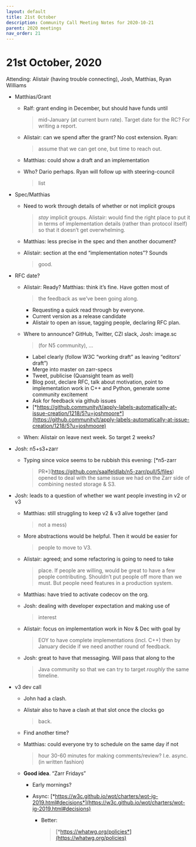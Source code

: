 ```yaml
---
layout: default
title: 21st October
description: Community Call Meeting Notes for 2020-10-21
parent: 2020 meetings
nav_order: 21
---
```


# 21st October, 2020

Attending: Alistair (having trouble connecting), Josh, Matthias, Ryan
Williams

-   Matthias/Grant

    -   Ralf: grant ending in December, but should have funds until
        > mid-January (at current burn rate). Target date for the RC?
        > For writing a report.

    -   Alistair: can we spend after the grant? No cost extension. Ryan:
        > assume that we can get one, but time to reach out.

    -   Matthias: could show a draft and an implementation

    -   Who? Dario perhaps. Ryan will follow up with steering-council
        > list

-   Spec/Matthias

    -   Need to work through details of whether or not implicit groups
        > *stay* implicit groups. Alistair: would find the right place
        > to put it in terms of implementation details (rather than
        > protocol itself) so that it doesn’t get overwhelming.

    -   Matthias: less precise in the spec and then another document?

    -   Alistair: section at the end “implementation notes”? Sounds
        > good.

-   RFC date?

    -   Alistair: Ready? Matthias: think it’s fine. Have gotten most of
        > the feedback as we’ve been going along.

        -   Requesting a quick read through by everyone.
        -   Current version as a release candidate
        -   Alistair to open an issue, tagging people, declaring RFC
            plan.

    -   Where to announce? GitHub, Twitter, CZI slack, Josh: image.sc
        > (for N5 community), …

        -   Label clearly (follow W3C “working draft” as leaving
            “editors’ draft”)
        -   Merge into master on zarr-specs
        -   Tweet, publicise (Quansight team as well)
        -   Blog post, declare RFC, talk about motivation, point to
            implementation work in C++ and Python, generate some
            community excitement
        -   Ask for feedback via github issues
        -   [*https://github.community/t/apply-labels-automatically-at-issue-creation/1218/5?u=joshmoore*](https://github.community/t/apply-labels-automatically-at-issue-creation/1218/5?u=joshmoore)

    -   When: Alistair on leave next week. So target 2 weeks?

-   Josh: n5+s3+zarr

    -   Typing since voice seems to be rubbish this evening: [*n5-zarr
        > PR*](https://github.com/saalfeldlab/n5-zarr/pull/5/files)
        > opened to deal with the same issue we had on the Zarr side of
        > combining nested storage & S3.

-   Josh: leads to a question of whether we want people investing in v2
    or v3

    -   Matthias: still struggling to keep v2 & v3 alive together (and
        > not a mess)

    -   More abstractions would be helpful. Then it would be easier for
        > people to move to V3.

    -   Alistair: agreed; and some refactoring is going to need to take
        > place. If people are willing, would be great to have a few
        > people contributing. Shouldn’t put people off more than we
        > must. But people need features in a production system.

    -   Matthias: have tried to activate codecov on the org.

    -   Josh: dealing with developer expectation and making use of
        > interest

    -   Alistair: focus on implementation work in Nov & Dec with goal by
        > EOY to have complete implementations (incl. C++) then by
        > January decide if we need another round of feedback.

    -   Josh: great to have that messaging. Will pass that along to the
        > Java community so that we can try to target *roughly* the same
        > timeline.

-   v3 dev call

    -   John had a clash.

    -   Alistair also to have a clash at that slot once the clocks go
        > back.

    -   Find another time?

    -   Matthias: could everyone try to schedule on the same day if not
        > hour 30-60 minutes for making comments/review? I.e. async. (in
        > written fashion)

    -   **Good idea**. “Zarr Fridays”

        -   Early mornings?

        -   Async:
            [*https://w3c.github.io/wot/charters/wot-ig-2019.html#decisions*](https://w3c.github.io/wot/charters/wot-ig-2019.html#decisions)

            -   Better:
                > [*https://whatwg.org/policies*](https://whatwg.org/policies)

